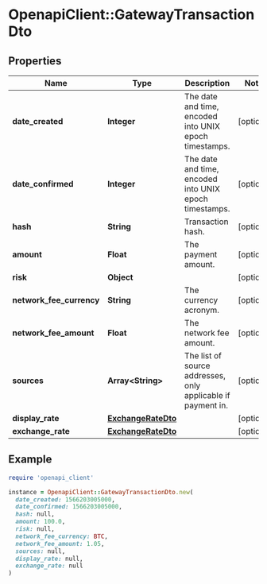 # OpenapiClient::GatewayTransactionDto

## Properties

| Name | Type | Description | Notes |
| ---- | ---- | ----------- | ----- |
| **date_created** | **Integer** | The date and time, encoded into UNIX epoch timestamps. | [optional] |
| **date_confirmed** | **Integer** | The date and time, encoded into UNIX epoch timestamps. | [optional] |
| **hash** | **String** | Transaction hash. | [optional] |
| **amount** | **Float** | The payment amount. | [optional] |
| **risk** | **Object** |  | [optional] |
| **network_fee_currency** | **String** | The currency acronym. | [optional] |
| **network_fee_amount** | **Float** | The network fee amount. | [optional] |
| **sources** | **Array&lt;String&gt;** | The list of source addresses, only applicable if payment in. | [optional] |
| **display_rate** | [**ExchangeRateDto**](ExchangeRateDto.md) |  | [optional] |
| **exchange_rate** | [**ExchangeRateDto**](ExchangeRateDto.md) |  | [optional] |

## Example

```ruby
require 'openapi_client'

instance = OpenapiClient::GatewayTransactionDto.new(
  date_created: 1566203005000,
  date_confirmed: 1566203005000,
  hash: null,
  amount: 100.0,
  risk: null,
  network_fee_currency: BTC,
  network_fee_amount: 1.05,
  sources: null,
  display_rate: null,
  exchange_rate: null
)
```

